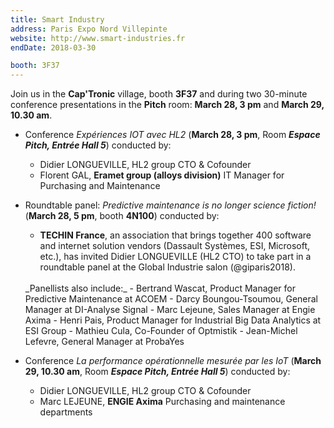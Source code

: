 ```yaml
---
title: Smart Industry
address: Paris Expo Nord Villepinte
website: http://www.smart-industries.fr
endDate: 2018-03-30

booth: 3F37
---
```


Join us in the **Cap'Tronic** village, booth **3F37** and during two 30-minute conference presentations in the **Pitch** room: **March 28, 3 pm** and **March 29, 10.30 am**.

- Conference *Expériences IOT avec HL2* (__March 28, 3 pm__, Room __*Espace Pitch, Entrée Hall 5*__) conducted by:
    - Didier LONGUEVILLE, HL2 group CTO & Cofounder
    - Florent GAL, **Eramet group (alloys division)** IT Manager for Purchasing and Maintenance

- Roundtable panel: *Predictive maintenance is no longer science fiction!* (__March 28, 5 pm__, booth **4N100**) conducted by:
    - **TECHIN France**, an association that brings together 400 software and internet solution vendors (Dassault Systèmes, ESI, Microsoft, etc.), has invited Didier LONGUEVILLE (HL2 CTO) to take part in a roundtable panel at the Global Industrie salon (@giparis2018).
    <br>
    _Panellists also include:_
        - Bertrand Wascat, Product Manager for Predictive Maintenance at ACOEM
        - Darcy Boungou-Tsoumou, General Manager at DI-Analyse Signal
        - Marc Lejeune, Sales Manager at Engie Axima
        - Henri Pais, Product Manager for Industrial Big Data Analytics at ESI Group
        - Mathieu Cula, Co-Founder of Optmistik
        - Jean-Michel Lefevre, General Manager at ProbaYes

- Conference *La performance opérationnelle mesurée par les IoT* (__March 29, 10.30 am__, Room __*Espace Pitch, Entrée Hall 5*__) conducted by:
    - Didier LONGUEVILLE, HL2 group CTO & Cofounder
    - Marc LEJEUNE, **ENGIE Axima** Purchasing and maintenance departments
